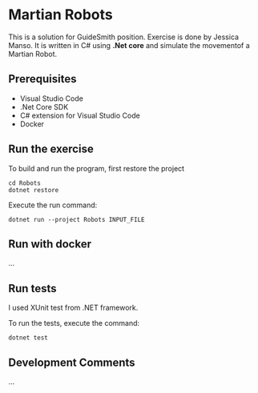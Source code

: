 # Martian Robots

This is a solution for GuideSmith position. Exercise is done by Jessica Manso. It is written in C# using **.Net core** and simulate the movementof a Martian Robot.

## Prerequisites
* Visual Studio Code 
* .Net Core SDK
* C# extension for Visual Studio Code
* Docker

## Run the exercise
To build and run the program, first restore the project
```
cd Robots
dotnet restore
```
Execute the run command:
```
dotnet run --project Robots INPUT_FILE
```

## Run with docker

... 

## Run tests

I used XUnit test from .NET framework.

To run the tests, execute the command:
```
dotnet test
```

## Development Comments

...